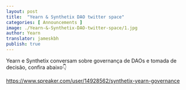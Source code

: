 ```yaml
---
layout: post
title:  "Yearn & Synthetix DAO twitter space"
categories: [ Announcements ]
image: ./Yearn-&-Synthetix-DAO-twitter-space/1.jpg
author: Yearn
translator: jameskbh
publish: true
---
```


Yearn e Synthetix conversam sobre governança de DAOs e tomada de decisão, confira abaixo👇

https://www.spreaker.com/user/14928562/synthetix-yearn-governance
